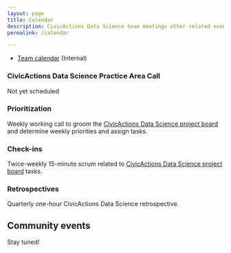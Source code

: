 ```yaml
---
layout: page
title: Calendar
description: CivicActions Data Science team meetings other related events.
permalink: /calendar

---
```


* [Team calendar](https://calendar.google.com/calendar/u/0?cid=Y19pa2MzZmNmZ2wyc2g3NzVnMTcxNTd2cWthb0Bncm91cC5jYWxlbmRhci5nb29nbGUuY29t) (Internal)


### CivicActions Data Science Practice Area Call

Not yet scheduled

### Prioritization

Weekly working call to groom the 
[CivicActions Data Science project board](https://github.com/CivicActions/datascience/projects/1) 
and determine weekly priorities and assign tasks.

### Check-ins

Twice-weekly 15-minute scrum related to 
[CivicActions Data Science project board](https://github.com/CivicActions/datascience/projects/1) 
tasks.

### Retrospectives

Quarterly one-hour CivicActions Data Science retrospective.

## Community events

Stay tuned!
